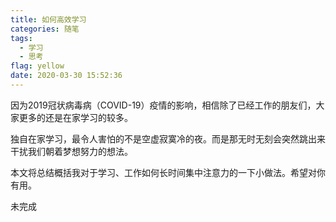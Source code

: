 ```yaml
---
title: 如何高效学习
categories: 随笔
tags:
  - 学习
  - 思考
flag: yellow
date: 2020-03-30 15:52:36
---
```


因为2019冠状病毒病（COVID-19）疫情的影响，相信除了已经工作的朋友们，大家更多的还是在家学习的较多。

独自在家学习，最令人害怕的不是空虚寂寞冷的夜。而是那无时无刻会突然跳出来干扰我们朝着梦想努力的想法。

本文将总结概括我对于学习、工作如何长时间集中注意力的一下小做法。希望对你有用。

<!-- more -->

未完成